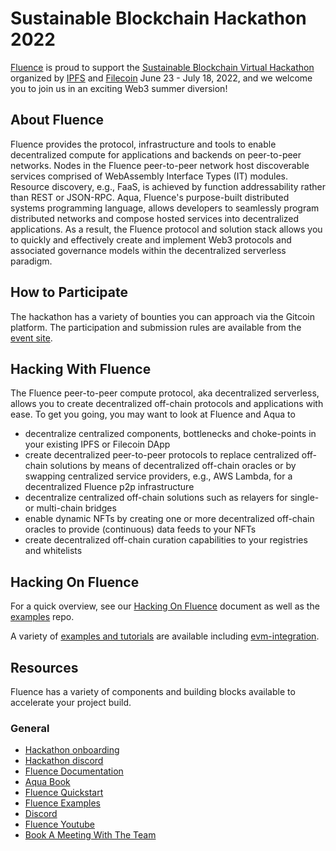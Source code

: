 # Sustainable Blockchain Hackathon 2022

[Fluence](https://fluence.network/) is proud to support the [Sustainable Blockchain Virtual Hackathon](<[https://gitcoin.co/hackathon/sustainable/onboard](https://gitcoin.co/hackathon/sustainable/onboard)>) organized by [IPFS](https://ipfs.io/) and [Filecoin](https://filecoin.io/) June 23 - July 18, 2022, and we welcome you to join us in an exciting Web3 summer diversion!

## About Fluence

Fluence provides the protocol, infrastructure and tools to enable decentralized compute for applications and backends on peer-to-peer networks. Nodes in the Fluence peer-to-peer network host discoverable services comprised of WebAssembly Interface Types (IT) modules. Resource discovery, e.g., FaaS, is achieved by function addressability rather than REST or JSON-RPC. Aqua, Fluence's purpose-built distributed systems programming language, allows developers to seamlessly program distributed networks and compose hosted services into decentralized applications. As a result, the Fluence protocol and solution stack allows you to quickly and effectively create and implement Web3 protocols and associated governance models within the decentralized serverless paradigm.

## How to Participate

The hackathon has a variety of bounties you can approach via the Gitcoin platform. The participation and submission rules are available from the [event site](https://gitcoin.co/hackathon/sustainable/onboard).

## Hacking With Fluence

The Fluence peer-to-peer compute protocol, aka decentralized serverless, allows you to create decentralized off-chain protocols and applications with ease. To get you going, you may want to look at Fluence and Aqua to

- decentralize centralized components, bottlenecks and choke-points in your existing IPFS or Filecoin DApp
- create decentralized peer-to-peer protocols to replace centralized off-chain solutions by means of decentralized off-chain oracles or by swapping centralized service providers, e.g., AWS Lambda, for a decentralized Fluence p2p infrastructure
- decentralize centralized off-chain solutions such as relayers for single- or multi-chain bridges
- enable dynamic NFTs by creating one or more decentralized off-chain oracles to provide (continuous) data feeds to your NFTs
- create decentralized off-chain curation capabilities to your registries and whitelists

## Hacking On Fluence

For a quick overview, see our [Hacking On Fluence](https://fluencenetwork.notion.site/Hacking-On-Fluence-Primer-28a87754397048e1bec72e3bfc91fd9b) document as well as the [examples](https://github.com/fluencelabs/examples) repo.

A variety of [examples and tutorials](https://github.com/fluencelabs/examples) are available including [evm-integration](<[TBD](https://github.com/fluencelabs/examples/tree/main/aqua-examples/evm-integration)>).

## Resources

Fluence has a variety of components and building blocks available to accelerate your project build.

### General

- [Hackathon onboarding](https://gitcoin.co/hackathon/sustainable/onboard)
- [Hackathon discord](https://discord.gg/BV7xpXVNgs)
- [Fluence Documentation](https://doc.fluence.dev/docs/)
- [Aqua Book](https://doc.fluence.dev/aqua-book/)
- [Fluence Quickstart](https://github.com/fluencelabs/examples/tree/main/quickstart)
- [Fluence Examples](https://github.com/fluencelabs/examples)
- [Discord](https://fluence.chat)
- [Fluence Youtube](https://www.youtube.com/channel/UC3b5eFyKRFlEMwSJ1BTjpbw)
- [Book A Meeting With The Team](https://calendly.com/fluencehack/)
